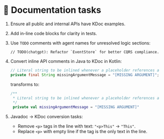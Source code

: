 # 📄 Documentation tasks

1. Ensure all public and internal APIs have KDoc examples.
2. Add in-line code blocks for clarity in tests.
3. Use `TODO` comments with agent names for unresolved logic sections:
   ```
   // TODO(chatgpt): Refactor `EventStore` for better CQRS compliance.
   ```
4. Convert inline API comments in Java to KDoc in Kotlin:
   ```java
   // Literal string to be inlined whenever a placeholder references a non-existent argument.
   private final String missingArgumentMessage = "[MISSING ARGUMENT]";
   ```
   transforms to:
   ```kotlin
   /**
    * Literal string to be inlined whenever a placeholder references a non-existent argument.
    */
    private val missingArgumentMessage = "[MISSING ARGUMENT]" 
   ```

5. Javadoc -> KDoc conversion tasks:
   - Remove `<p>` tags in the line with text: `"<p>This"` -> `"This"`.
   - Replace `<p>` with empty line if the tag is the only text in the line.
